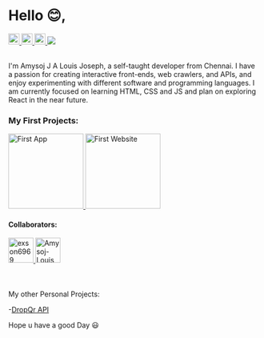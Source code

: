 <h1>Hello 😊,</h1>
<a href="https://www.instagram.com/i.amtheoneyouthink">
  <img  alt="i.amtheoneyouthink | Instagram" height="22px" src="https://raw.githubusercontent.com/hussainweb/hussainweb/main/icons/instagram.png" />
</a>
<a href="https://twitter.com/louisjo26614437">
  <img  alt="louisjo26614437 | Twitter" height="22px" src="https://raw.githubusercontent.com/peterthehan/peterthehan/master/assets/twitter.svg" />
</a>
<a href="https://stackoverflow.com/users/20652486/amysoj-louis">
  <img  alt="amysoj-louis| StackOverflow " height="22px" src="https://upload.wikimedia.org/wikipedia/commons/thumb/e/ef/Stack_Overflow_icon.svg/768px-Stack_Overflow_icon.svg.png" />
</a>
<a href="https://visitorbadge.io/status?path=https%3A%2F%2Fgithub.com%2FAmysoj-Louis"><img src="https://api.visitorbadge.io/api/daily?path=https%3A%2F%2Fgithub.com%2FAmysoj-Louis&countColor=%23263759" /></a>
<br></br>
<p>I'm Amysoj J A Louis Joseph</a>, a self-taught developer from Chennai. I have a passion for creating interactive front-ends, web crawlers, and APIs, and enjoy experimenting with different software and programming languages. I am currently focused on learning HTML, CSS and JS and plan on exploring React in the near future.</p>
<h3>My First Projects:</h3>
<a href="https://play.google.com/store/apps/details?id=com.fusion.drink">
  <img  alt="First App" height="150px" width="150px" src="https://i.ibb.co/g7MsXQK/ic-launcher.jpg" />
</a>
<a href="https://theclassroommanager.vercel.app/">
  <img  alt="First Website" height="150px" width="150px" src="https://i.ibb.co/Gsn8wr2/ic-launcher.jpg" />
</a>
<h4>Collaborators:</h4>
<a href="https://github.com/exson6969/">
  <img  alt="exson6969" height="50px" width="50px" src="https://avatars.githubusercontent.com/u/54433756?v=4" />
</a>
<a href="https://github.com/Amysoj-Louis/">
  <img  alt="Amysoj-Louis" height="50px"width="50px" src="https://avatars.githubusercontent.com/u/100863456?v=4" />
</a>
<br></br>
<br></br>
My other Personal Projects:
  
  -[DropQr API](https://dropqr.vercel.app/)

<p>Hope u have a good Day 😃</p>
